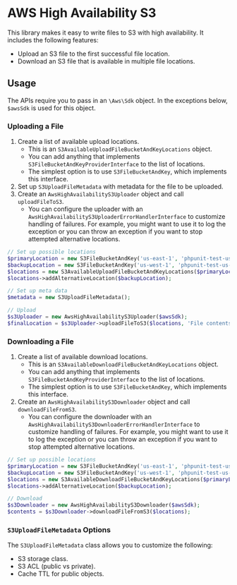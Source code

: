 # AWS High Availability S3

This library makes it easy to write files to S3 with high availability.
It includes the following features:
- Upload an S3 file to the first successful file location.
- Download an S3 file that is available in multiple file locations.

## Usage

The APIs require you to pass in an `\Aws\Sdk` object.
In the exceptions below, `$awsSdk` is used for this object.

### Uploading a File

1. Create a list of available upload locations.
	- This is an `S3AvailableUploadFileBucketAndKeyLocations` object.
	- You can add anything that implements `S3FileBucketAndKeyProviderInterface` to the list of locations.
	- The simplest option is to use `S3FileBucketAndKey`, which implements this interface.
2. Set up `S3UploadFileMetadata` with metadata for the file to be uploaded.
3. Create an `AwsHighAvailabilityS3Uploader` object and call `uploadFileToS3`.
	- You can configure the uploader with an `AwsHighAvailabilityS3UploaderErrorHandlerInterface` to customize handling of failures. For example, you might want to use it to log the exception or you can throw an exception if you want to stop attempted alternative locations.

```php
// Set up possible locations
$primaryLocation = new S3FileBucketAndKey('us-east-1', 'phpunit-test-us-east-1', 'us-east-1/path/to/file.txt');
$backupLocation = new S3FileBucketAndKey('us-west-1', 'phpunit-test-us-west-1', 'us-west-1/path/to/file.txt');
$locations = new S3AvailableUploadFileBucketAndKeyLocations($primaryLocation);
$locations->addAlternativeLocation($backupLocation);

// Set up meta data
$metadata = new S3UploadFileMetadata();

// Upload
$s3Uploader = new AwsHighAvailabilityS3Uploader($awsSdk);
$finalLocation = $s3Uploader->uploadFileToS3($locations, 'File contents.', 'text/plain', $metadata);
```

### Downloading a File

1. Create a list of available download locations.
	- This is an `S3AvailableDownloadFileBucketAndKeyLocations` object.
	- You can add anything that implements `S3FileBucketAndKeyProviderInterface` to the list of locations.
	- The simplest option is to use `S3FileBucketAndKey`, which implements this interface.
2. Create an `AwsHighAvailabilityS3Downloader` object and call `downloadFileFromS3`.
	- You can configure the downloader with an `AwsHighAvailabilityS3DownloaderErrorHandlerInterface` to customize handling of failures. For example, you might want to use it to log the exception or you can throw an exception if you want to stop attempted alternative locations.

```php
// Set up possible locations
$primaryLocation = new S3FileBucketAndKey('us-east-1', 'phpunit-test-us-east-1', 'us-east-1/path/to/file.txt');
$backupLocation = new S3FileBucketAndKey('us-west-1', 'phpunit-test-us-west-1', 'us-west-1/path/to/file.txt');
$locations = new S3AvailableDownloadFileBucketAndKeyLocations($primaryLocation);
$locations->addAlternativeLocation($backupLocation);

// Download
$s3Downloader = new AwsHighAvailabilityS3Downloader($awsSdk);
$contents = $s3Downloader->downloadFileFromS3($locations);
```

### `S3UploadFileMetadata` Options
The `S3UploadFileMetadata` class allows you to customize the following:
- S3 storage class.
- S3 ACL (public vs private).
- Cache TTL for public objects.
